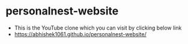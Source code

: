 # personalnest-website
- This is the YouTube clone which you can visit by clicking below link
- https://abhishek1061.github.io/personalnest-website/

